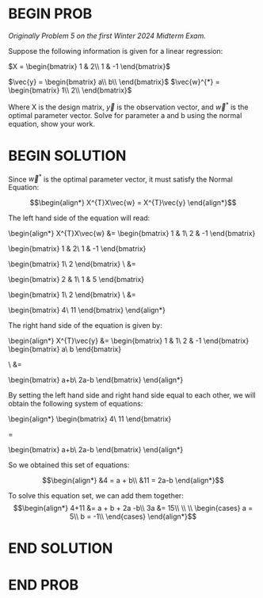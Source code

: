 # BEGIN PROB

_Originally Problem 5 on the first Winter 2024 Midterm Exam._

Suppose the following information is given for a linear regression:

$X = \begin{bmatrix}
1 & 2\\
1 & -1
\end{bmatrix}$


$\vec{y} =
    \begin{bmatrix}
    a\\
    b\\
    \end{bmatrix}$ $\vec{w}^{*} =
    \begin{bmatrix}
    1\\
    2\\
    \end{bmatrix}$


Where X is the design matrix, $\vec{y}$ is the observation vector, and
$\vec{w}^{*}$ is the optimal parameter vector. Solve for parameter a and
b using the normal equation, show your work.

# BEGIN SOLUTION

Since $\vec{w}^{*}$ is the optimal parameter vector, it must satisfy the
Normal Equation: 

$$\begin{align*}
        X^{T}X\vec{w} = X^{T}\vec{y}
\end{align*}$$

The left hand side of the equation will read:

\begin{align*}
X^{T}X\vec{w} &=
\begin{bmatrix}
1 & 1\\
2 & -1
\end{bmatrix}

\begin{bmatrix}
1 & 2\\
1 & -1
\end{bmatrix}

\begin{bmatrix}
1\\
2
\end{bmatrix}
\\
&=


\begin{bmatrix}
2 & 1\\
1 & 5
\end{bmatrix}

\begin{bmatrix}
1\\
2
\end{bmatrix}
\\
&=

\begin{bmatrix}
4\\
11
\end{bmatrix}
\end{align*}

The right hand side of the equation is given by:

\begin{align*}
X^{T}\vec{y} &=
\begin{bmatrix}
1 & 1\\
2 & -1
\end{bmatrix}
\begin{bmatrix}
a\\
b
\end{bmatrix}

\\
&=

\begin{bmatrix}
a+b\\
2a-b
\end{bmatrix}
\end{align*}

By setting the left hand side and right hand side equal to each other,
we will obtain the following system of equations:

\begin{align*}
\begin{bmatrix}
4\\
11
\end{bmatrix}

=

\begin{bmatrix}
a+b\\
2a-b
\end{bmatrix}
\end{align*}

So we obtained this set of equations: 

$$\begin{align*}
        &4 = a + b\\
        &11 = 2a-b
\end{align*}$$

To solve this equation set, we can add them together:
$$\begin{align*}
       4+11 &= a + b + 2a -b\\
       3a &= 15\\
       \\
       \\
       \begin{cases}
       a = 5\\
       b = -1\\ 
       \end{cases}
\end{align*}$$

# END SOLUTION

# END PROB